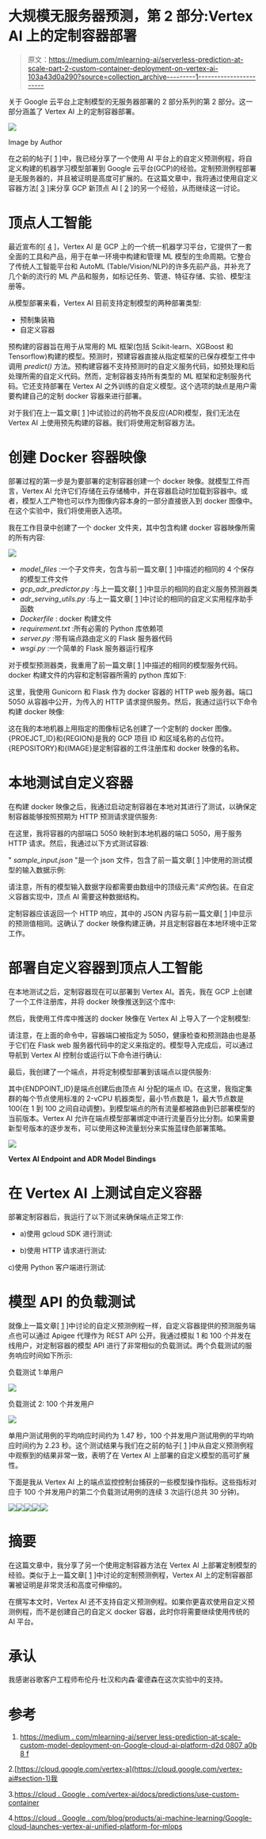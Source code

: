 # 大规模无服务器预测，第 2 部分:Vertex AI 上的定制容器部署

> 原文：<https://medium.com/mlearning-ai/serverless-prediction-at-scale-part-2-custom-container-deployment-on-vertex-ai-103a43d0a290?source=collection_archive---------1----------------------->

关于 Google 云平台上定制模型的无服务器部署的 2 部分系列的第 2 部分。这一部分涵盖了 Vertex AI 上的定制容器部署。

![](img/31a2de8d7af2c7b8fe5409bb01304645.png)

Image by Author

在之前的帖子[ [1](/mlearning-ai/serverless-prediction-at-scale-custom-model-deployment-on-google-cloud-ai-platform-d2d0807a0b8f) ]中，我已经分享了一个使用 AI 平台上的自定义预测例程，将自定义构建的机器学习模型部署到 Google 云平台(GCP)的经验。定制预测例程部署是无服务器的，并且被证明是高度可扩展的。在这篇文章中，我将通过使用自定义容器方法[ [3](https://cloud.google.com/vertex-ai/docs/predictions/use-custom-container) ]来分享 GCP 新顶点 AI [ [2](https://cloud.google.com/vertex-ai) ]的另一个经验，从而继续这一讨论。

# 顶点人工智能

最近宣布的[ [4](https://cloud.google.com/blog/products/ai-machine-learning/google-cloud-launches-vertex-ai-unified-platform-for-mlops) ]，Vertex AI 是 GCP 上的一个统一机器学习平台，它提供了一套全面的工具和产品，用于在单一环境中构建和管理 ML 模型的生命周期。它整合了传统人工智能平台和 AutoML (Table/Vision/NLP)的许多先前产品，并补充了几个新的流行的 ML 产品和服务，如标记任务、管道、特征存储、实验、模型注册等。

从模型部署来看，Vertex AI 目前支持定制模型的两种部署类型:

*   预制集装箱
*   自定义容器

预构建的容器旨在用于从常用的 ML 框架(包括 Scikit-learn、XGBoost 和 Tensorflow)构建的模型。预测时，预建容器直接从指定框架的已保存模型工件中调用 *predict()* 方法。预构建容器不支持预测时的自定义服务代码，如预处理和后处理所需的自定义代码。然而，定制容器支持所有类型的 ML 框架和定制服务代码。它还支持部署在 Vertex AI 之外训练的自定义模型。这个选项的缺点是用户需要构建自己的定制 docker 容器来进行部署。

对于我们在上一篇文章[ [1](/mlearning-ai/serverless-prediction-at-scale-custom-model-deployment-on-google-cloud-ai-platform-d2d0807a0b8f) ]中试验过的药物不良反应(ADR)模型，我们无法在 Vertex AI 上使用预先构建的容器。我们将使用定制容器方法。

# 创建 Docker 容器映像

部署过程的第一步是为要部署的定制容器创建一个 docker 映像。就模型工件而言，Vertex AI 允许它们存储在云存储桶中，并在容器启动时加载到容器中。或者，模型人工产物也可以作为图像内容本身的一部分直接嵌入到 docker 图像中。在这个实验中，我们将使用嵌入选项。

我在工作目录中创建了一个 docker 文件夹，其中包含构建 docker 容器映像所需的所有内容:

![](img/1ddd863de82166590cc27299ff9de790.png)

*   *model_files* :一个子文件夹，包含与前一篇文章[ [1](/mlearning-ai/serverless-prediction-at-scale-custom-model-deployment-on-google-cloud-ai-platform-d2d0807a0b8f) ]中描述的相同的 4 个保存的模型工件文件
*   *gcp_adr_predictor.py* :与上一篇文章[ [1](/mlearning-ai/serverless-prediction-at-scale-custom-model-deployment-on-google-cloud-ai-platform-d2d0807a0b8f) ]中显示的相同的自定义服务预测器类
*   *adr_serving_utils.py* :与上一篇文章[ [1](/mlearning-ai/serverless-prediction-at-scale-custom-model-deployment-on-google-cloud-ai-platform-d2d0807a0b8f) ]中讨论的相同的自定义实用程序助手函数
*   *Dockerfile* : docker 构建文件
*   *requirement.txt* :所有必需的 Python 库依赖项
*   *server.py* :带有端点路由定义的 Flask 服务器代码
*   *wsgi.py* :一个简单的 Flask 服务器运行程序

对于模型预测器类，我重用了前一篇文章[ [1](/mlearning-ai/serverless-prediction-at-scale-custom-model-deployment-on-google-cloud-ai-platform-d2d0807a0b8f) ]中描述的相同的模型服务代码。docker 构建文件的内容和定制容器所需的 python 库如下:

这里，我使用 Gunicorn 和 Flask 作为 docker 容器的 HTTP web 服务器。端口 5050 从容器中公开，为传入的 HTTP 请求提供服务。然后，我通过运行以下命令构建 docker 映像:

这在我的本地机器上用指定的图像标记名创建了一个定制的 docker 图像。{PROEJCT_ID}和{REGION}是我的 GCP 项目 ID 和区域名称的占位符。{REPOSITORY}和{IMAGE}是定制容器的工件注册库和 docker 映像的名称。

# 本地测试自定义容器

在构建 docker 映像之后，我通过启动定制容器在本地对其进行了测试，以确保定制容器能够按照预期为 HTTP 预测请求提供服务:

在这里，我将容器的内部端口 5050 映射到本地机器的端口 5050，用于服务 HTTP 请求。然后，我通过以下方式测试容器:

" *sample_input.json* "是一个 json 文件，包含了前一篇文章[ [1](/mlearning-ai/serverless-prediction-at-scale-custom-model-deployment-on-google-cloud-ai-platform-d2d0807a0b8f) ]中使用的测试模型的输入数据示例:

请注意，所有的模型输入数据字段都需要由数组中的顶级元素“*实例*包装。在自定义容器实现中，顶点 AI 需要这种数据结构。

定制容器应该返回一个 HTTP 响应，其中的 JSON 内容与前一篇文章[ [1](/mlearning-ai/serverless-prediction-at-scale-custom-model-deployment-on-google-cloud-ai-platform-d2d0807a0b8f) ]中显示的预测值相同。这确认了 docker 映像构建正确，并且定制容器在本地环境中正常工作。

# 部署自定义容器到顶点人工智能

在本地测试之后，定制容器现在可以部署到 Vertex AI。首先，我在 GCP 上创建了一个工件注册库，并将 docker 映像推送到这个库中:

然后，我使用工件库中推送的 docker 映像在 Vertex AI 上导入了一个定制模型:

请注意，在上面的命令中，容器端口被指定为 5050，健康检查和预测路由也是基于它们在 Flask web 服务器代码中的定义来指定的。模型导入完成后，可以通过导航到 Vertex AI 控制台或运行以下命令进行确认:

最后，我创建了一个端点，并将定制模型部署到该端点以提供服务:

其中{ENDPOINT_ID}是端点创建后由顶点 AI 分配的端点 ID。在这里，我指定集群的每个节点使用标准的 2-vCPU 机器类型，最小节点数是 1，最大节点数是 100(在 1 到 100 之间自动调整)。到模型端点的所有流量都被路由到已部署模型的当前版本。Vertex AI 允许在端点模型部署绑定中进行流量百分比分割。如果需要新型号版本的逐步发布，可以使用这种流量划分来实施蓝绿色部署策略。

![](img/5892f48dbe5eab2579c8b6c787981739.png)

**Vertex AI Endpoint and ADR Model Bindings**

# 在 Vertex AI 上测试自定义容器

部署定制容器后，我运行了以下测试来确保端点正常工作:

*   a)使用 gcloud SDK 进行测试:

*   b)使用 HTTP 请求进行测试:

c)使用 Python 客户端进行测试:

# 模型 API 的负载测试

就像上一篇文章[ [1](/mlearning-ai/serverless-prediction-at-scale-custom-model-deployment-on-google-cloud-ai-platform-d2d0807a0b8f) ]中讨论的自定义预测例程一样，自定义容器提供的预测服务端点也可以通过 Apigee 代理作为 REST API 公开。我通过模拟 1 和 100 个并发在线用户，对定制容器的模型 API 进行了非常相似的负载测试。两个负载测试的服务响应时间如下所示:

负载测试 1:单用户

![](img/f81967192b115de2388dc0aa05946ccf.png)

负载测试 2: 100 个并发用户

![](img/6177f3fe92aed439ef7b221df987e60c.png)

单用户测试用例的平均响应时间约为 1.47 秒，100 个并发用户测试用例的平均响应时间约为 2.23 秒。这个测试结果与我们在之前的帖子[ [1](/mlearning-ai/serverless-prediction-at-scale-custom-model-deployment-on-google-cloud-ai-platform-d2d0807a0b8f) ]中从自定义预测例程中观察到的结果非常一致，表明了在 Vertex AI 上部署的自定义模型的高可扩展性。

下面是我从 Vertex AI 上的端点监控控制台捕获的一些模型操作指标。这些指标对应于 100 个并发用户的第二个负载测试用例的连续 3 次运行(总共 30 分钟)。

![](img/988d46f49a21f9bea579bed2ab7d3cc2.png)![](img/5c96259a858134798b54faff2683fa9f.png)![](img/7a2d32891825c7d6c392ec26c7e24cab.png)![](img/0c6057d3f2e1db1dbf592582dcce82d6.png)![](img/5cd33bed8d5646e8068e2b45c3f97df4.png)

# 摘要

在这篇文章中，我分享了另一个使用定制容器方法在 Vertex AI 上部署定制模型的经验。类似于上一篇文章[ [1](/mlearning-ai/serverless-prediction-at-scale-custom-model-deployment-on-google-cloud-ai-platform-d2d0807a0b8f) ]中讨论的定制预测例程，Vertex AI 上的定制容器部署被证明是非常灵活和高度可伸缩的。

在撰写本文时，Vertex AI 还不支持自定义预测例程。如果你更喜欢使用自定义预测例程，而不是创建自己的自定义 docker 容器，此时你将需要继续使用传统的 AI 平台。

# 承认

我感谢谷歌客户工程师布伦丹·杜汉和内森·霍德森在这次实验中的支持。

# 参考

1.  [https://medium . com/mlearning-ai/server less-prediction-at-scale-custom-model-deployment-on-Google-cloud-ai-platform-d2d 0807 a0b 8 f](/mlearning-ai/serverless-prediction-at-scale-custom-model-deployment-on-google-cloud-ai-platform-d2d0807a0b8f)

2.[https://cloud.google.com/vertex-a](https://cloud.google.com/vertex-ai#section-1)我

3.[https://cloud . Google . com/vertex-ai/docs/predictions/use-custom-container](https://cloud.google.com/vertex-ai/docs/predictions/use-custom-container)

4.[https://cloud . Google . com/blog/products/ai-machine-learning/Google-cloud-launches-vertex-ai-unified-platform-for-mlops](https://cloud.google.com/blog/products/ai-machine-learning/google-cloud-launches-vertex-ai-unified-platform-for-mlops)